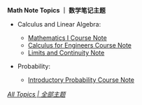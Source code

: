 **Math Note Topics ｜ 数学笔记主题**

* Calculus and Linear Algebra:

  * [Mathematics I Course Note](https://ultrafish.cn/2022/12/01/mathematics-i-course-note/)
  * [Calculus for Engineers Course Note](https://ultrafish.cn/2022/04/28/calculus-for-engineers-course-note/)
  * [Limits and Continuity Note](https://ultrafish.cn/2021/12/14/limits-continuity-note/)

* Probability:

  * [Introductory Probability Course Note](https://ultrafish.cn/2021/12/12/introductory-probability-course-note/)


[*All Topics | 全部主题*](https://ultrafish.cn/topics/#/)
